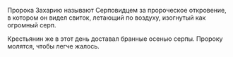 Пророка Захарию называют Серповидцем за пророческое откровение, в котором он видел свиток, летающий по воздуху, изогнутый как огромный серп.

Крестьянин же в этот день доставал бранные осенью серпы. Пророку молятся, чтобы легче жалось.